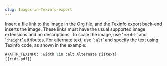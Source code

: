 ```yaml
---
slug: Images-in-Texinfo-export
---
```


Insert a file link to the image in the Org file, and the Texinfo export back-end inserts the image. These links must have the usual supported image extensions and no descriptions. To scale the image, use ‘`:width`’ and ‘`:height`’ attributes. For alternate text, use ‘`:alt`’ and specify the text using Texinfo code, as shown in the example:

```lisp
#+ATTR_TEXINFO: :width 1in :alt Alternate @i{text}
[[ridt.pdf]]
```
